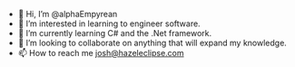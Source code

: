 - 👋 Hi, I’m @alphaEmpyrean
- 👀 I’m interested in learning to engineer software.
- 🌱 I’m currently learning C# and the .Net framework.
- 💞️ I’m looking to collaborate on anything that will expand my knowledge.
- 📫 How to reach me josh@hazeleclipse.com

<!---
alphaEmpyrean/alphaEmpyrean is a ✨ special ✨ repository because its `README.md` (this file) appears on your GitHub profile.
You can click the Preview link to take a look at your changes.
--->
